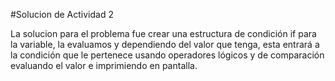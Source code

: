#Solucion de Actividad 2

La solucion para el problema fue crear una estructura de condición if para la variable, la evaluamos y dependiendo del valor que tenga, esta entrará a la condición que le pertenece usando operadores lógicos y de comparación evaluando el valor e imprimiendo en pantalla.
